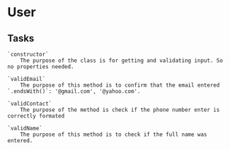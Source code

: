 # User

## Tasks
    `constructor`
        The purpose of the class is for getting and validating input. So no properties needed.

    `validEmail`
        The purpose of this method is to confirm that the email entered `.endsWith()`: '@gmail.com', '@yahoo.com'.

    `validContact`
        The purpose of the method is check if the phone number enter is correctly formated

    `validName`
        The purpose of this method is to check if the full name was entered.
